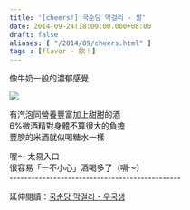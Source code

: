 ```yaml
---
title: '[cheers!] 국순당 막걸리 - 쌀'
date: 2014-09-24T18:00:00.000+08:00
draft: false
aliases: [ "/2014/09/cheers.html" ]
tags : [flavor - 飲！]
---
```


像牛奶一般的濃郁感覺  

[![](https://1.bp.blogspot.com/-FIuknmKqASw/XEx0U7OfFQI/AAAAAAAAG-E/kbo2-VRGVcom1MblrYhOW59KiGGqMXQQACLcBGAs/s640/15304415242_987f2ca373_z.jpg)](https://1.bp.blogspot.com/-FIuknmKqASw/XEx0U7OfFQI/AAAAAAAAG-E/kbo2-VRGVcom1MblrYhOW59KiGGqMXQQACLcBGAs/s1600/15304415242_987f2ca373_z.jpg)

有汽泡同營養豐富加上甜甜的酒  
6%微酒精對身體不算很大的負擔  
豐腴的米酒就似喝糖水一樣  
  
喔～ 太易入口  
很容易「一不小心」酒喝多了（嗝～）  
\-----------------------------------------------  
  
延伸閱讀：[국순당 막걸리 - 우국생](http://www.hidie.net/2014/01/day3_695.html)